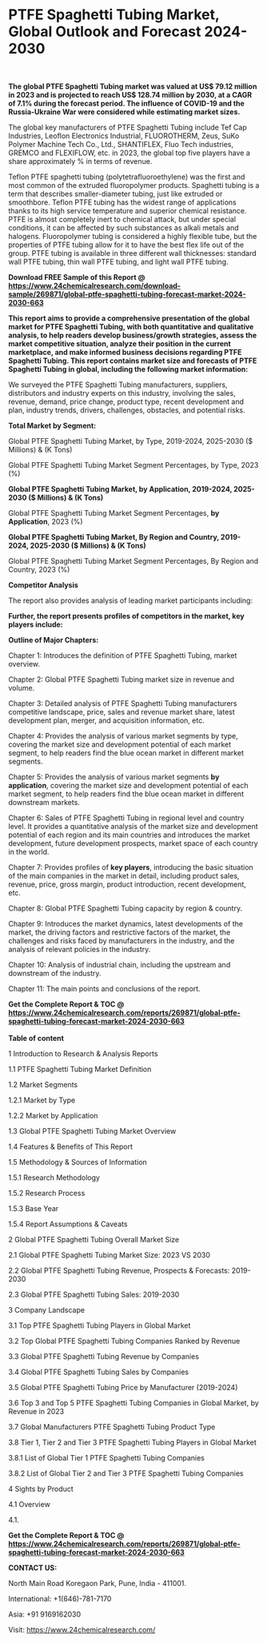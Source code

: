 <h1>PTFE Spaghetti Tubing Market, Global Outlook and Forecast 2024-2030</h1><br/><p><strong>The global PTFE Spaghetti Tubing market was valued at US$ 79.12 million in 2023 and is projected to reach US$ 128.74 million by 2030, at a <strong>CAGR</strong> of 7.1% during the forecast period. The influence of COVID-19 and the Russia-Ukraine War were considered while estimating market sizes.</strong></p><p>The global key manufacturers of PTFE Spaghetti Tubing include Tef Cap Industries, Leoflon Electronics Industrial, FLUOROTHERM, Zeus, SuKo Polymer Machine Tech Co., Ltd., SHANTIFLEX, Fluo Tech industries, GREMCO and FLEXIFLOW, etc. in 2023, the global top five players have a share approximately % in terms of revenue.</p><p>Teflon PTFE spaghetti tubing (polytetrafluoroethylene) was the first and most common of the extruded fluoropolymer products. Spaghetti tubing is a term that describes smaller-diameter tubing, just like extruded or smoothbore. Teflon PTFE tubing has the widest range of applications thanks to its high service temperature and superior chemical resistance. PTFE is almost completely inert to chemical attack, but under special conditions, it can be affected by such substances as alkali metals and halogens. Fluoropolymer tubing is considered a highly flexible tube, but the properties of PTFE tubing allow for it to have the best flex life out of the group. PTFE tubing is available in three different wall thicknesses: standard wall PTFE tubing, thin wall PTFE tubing, and light wall PTFE tubing.</p><div><b>Download FREE Sample of this Report @ <a href="https://www.24chemicalresearch.com/download-sample/269871/global-ptfe-spaghetti-tubing-forecast-market-2024-2030-663">https://www.24chemicalresearch.com/download-sample/269871/global-ptfe-spaghetti-tubing-forecast-market-2024-2030-663</a></b></div><p><strong>This report aims to provide a comprehensive presentation of the global market for PTFE Spaghetti Tubing, with both quantitative and qualitative analysis, to help readers develop business/growth strategies, assess the market competitive situation, analyze their position in the current marketplace, and make informed business decisions regarding PTFE Spaghetti Tubing. This report contains market size and forecasts of PTFE Spaghetti Tubing in global, including the following market information:</strong></p><p>We surveyed the PTFE Spaghetti Tubing manufacturers, suppliers, distributors and industry experts on this industry, involving the sales, revenue, demand, price change, product type, recent development and plan, industry trends, drivers, challenges, obstacles, and potential risks.</p><p><strong>Total Market by Segment:</strong></p><p>Global PTFE Spaghetti Tubing Market, by Type, 2019-2024, 2025-2030 ($ Millions) & (K Tons)</p><p>Global PTFE Spaghetti Tubing Market Segment Percentages, by Type, 2023 (%)</p><p><strong>Global PTFE Spaghetti Tubing Market, <strong>by Application</strong>, 2019-2024, 2025-2030 ($ Millions) & (K Tons)</strong></p><p>Global PTFE Spaghetti Tubing Market Segment Percentages, <strong>by Application</strong>, 2023 (%)</p><p><strong>Global PTFE Spaghetti Tubing Market, By Region and Country, 2019-2024, 2025-2030 ($ Millions) & (K Tons)</strong></p><p>Global PTFE Spaghetti Tubing Market Segment Percentages, By Region and Country, 2023 (%)</p><p><strong>Competitor Analysis</strong></p><p>The report also provides analysis of leading market participants including:</p><p><strong>Further, the report presents profiles of competitors in the market, <strong>key players</strong> include:</strong></p><p><strong>Outline of Major Chapters:</strong></p><p>Chapter 1: Introduces the definition of PTFE Spaghetti Tubing, market overview.</p><p>Chapter 2: Global PTFE Spaghetti Tubing market size in revenue and volume.</p><p>Chapter 3: Detailed analysis of PTFE Spaghetti Tubing manufacturers competitive landscape, price, sales and revenue market share, latest development plan, merger, and acquisition information, etc.</p><p>Chapter 4: Provides the analysis of various market segments by type, covering the market size and development potential of each market segment, to help readers find the blue ocean market in different market segments.</p><p>Chapter 5: Provides the analysis of various market segments <strong>by application</strong>, covering the market size and development potential of each market segment, to help readers find the blue ocean market in different downstream markets.</p><p>Chapter 6: Sales of PTFE Spaghetti Tubing in regional level and country level. It provides a quantitative analysis of the market size and development potential of each region and its main countries and introduces the market development, future development prospects, market space of each country in the world.</p><p>Chapter 7: Provides profiles of <strong>key players</strong>, introducing the basic situation of the main companies in the market in detail, including product sales, revenue, price, gross margin, product introduction, recent development, etc.</p><p>Chapter 8: Global PTFE Spaghetti Tubing capacity by region & country.</p><p>Chapter 9: Introduces the market dynamics, latest developments of the market, the driving factors and restrictive factors of the market, the challenges and risks faced by manufacturers in the industry, and the analysis of relevant policies in the industry.</p><p>Chapter 10: Analysis of industrial chain, including the upstream and downstream of the industry.</p><p>Chapter 11: The main points and conclusions of the report.</p><div><b>Get the Complete Report & TOC @ <a href="https://www.24chemicalresearch.com/reports/269871/global-ptfe-spaghetti-tubing-forecast-market-2024-2030-663">https://www.24chemicalresearch.com/reports/269871/global-ptfe-spaghetti-tubing-forecast-market-2024-2030-663</a></b></div><br><b>Table of content</b><p>1 Introduction to Research & Analysis Reports<br />
 
  1.1 PTFE Spaghetti Tubing Market Definition<br />
 
  1.2 Market Segments<br />
 
  1.2.1 Market by Type<br />
 
  1.2.2 Market by Application<br />
 
  1.3 Global PTFE Spaghetti Tubing Market Overview<br />
 
  1.4 Features & Benefits of This Report<br />
 
  1.5 Methodology & Sources of Information<br />
 
  1.5.1 Research Methodology<br />
 
  1.5.2 Research Process<br />
 
  1.5.3 Base Year<br />
 
  1.5.4 Report Assumptions & Caveats<br />
 
 2 Global PTFE Spaghetti Tubing Overall Market Size<br />
 
  2.1 Global PTFE Spaghetti Tubing Market Size: 2023 VS 2030<br />
 
  2.2 Global PTFE Spaghetti Tubing Revenue, Prospects & Forecasts: 2019-2030<br />
 
  2.3 Global PTFE Spaghetti Tubing Sales: 2019-2030<br />
 
 3 Company Landscape<br />
 
  3.1 Top PTFE Spaghetti Tubing Players in Global Market<br />
 
  3.2 Top Global PTFE Spaghetti Tubing Companies Ranked by Revenue<br />
 
  3.3 Global PTFE Spaghetti Tubing Revenue by Companies<br />
 
  3.4 Global PTFE Spaghetti Tubing Sales by Companies<br />
 
  3.5 Global PTFE Spaghetti Tubing Price by Manufacturer (2019-2024)<br />
 
  3.6 Top 3 and Top 5 PTFE Spaghetti Tubing Companies in Global Market, by Revenue in 2023<br />
 
  3.7 Global Manufacturers PTFE Spaghetti Tubing Product Type<br />
 
  3.8 Tier 1, Tier 2 and Tier 3 PTFE Spaghetti Tubing Players in Global Market<br />
 
  3.8.1 List of Global Tier 1 PTFE Spaghetti Tubing Companies<br />
 
  3.8.2 List of Global Tier 2 and Tier 3 PTFE Spaghetti Tubing Companies<br />
 
 4 Sights by Product<br />
 
  4.1 Overview<br />
 
  4.1.<br><div><b>Get the Complete Report & TOC @ <a href="https://www.24chemicalresearch.com/reports/269871/global-ptfe-spaghetti-tubing-forecast-market-2024-2030-663">https://www.24chemicalresearch.com/reports/269871/global-ptfe-spaghetti-tubing-forecast-market-2024-2030-663</a></b></div></p>
 
 <b>CONTACT US:</b><br>
 
 North Main Road Koregaon Park, Pune, India - 411001.<br/>
 
 International: +1(646)-781-7170<br/>
 
 Asia: +91 9169162030<br/>
 
 Visit: <a href="https://www.24chemicalresearch.com/">https://www.24chemicalresearch.com/</a>
 
 <br>